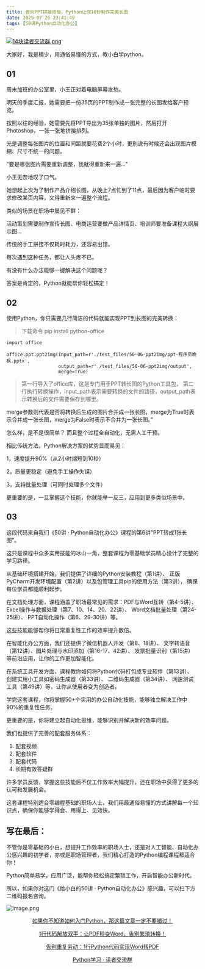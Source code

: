 ```yaml
---
title: 告别PPT拼接烦恼，Python让你10秒制作完美长图
date: 2025-07-26 23:41:49
tags: [50讲Python自动化办公]
---
```

[![14块读者交流群.png](https://raw.gitcode.com/user-images/assets/5027920/48edc8fa-6d2e-4eca-9e14-d71638eadb55/14块读者交流群.png '14块读者交流群.png')](https://mp.weixin.qq.com/s?__biz=MzUzNTc5NjA4NQ==&mid=2247502200&idx=1&sn=7e543675545ac6622123af6009fdebce&scene=21#wechat_redirect)

大家好，我是楠少，用通俗易懂的方式，教小白学python。


## 01


周末加班的办公室里，小王正对着电脑屏幕发愁。

明天的季度汇报，她需要把一份35页的PPT制作成一张完整的长图发给客户预览。

按照以往的经验，她需要先将PPT导出为35张单独的图片，然后打开Photoshop，一张一张地拼接排列。

光是调整每张图片的位置和间距就要花费2个小时，更别说有时候还会出现图片模糊、尺寸不统一的问题。

"要是哪张图片需要重新调整，我就得重新来一遍..."

小王无奈地叹了口气。

她想起上次为了制作产品介绍长图，从晚上7点忙到了11点，最后因为客户临时要求修改某页内容，又得重新来一遍整个流程。

类似的场景在职场中屡见不鲜：

活动策划需要制作宣传长图、电商运营要做产品详情页、培训师要准备课程大纲展示图...

传统的手工拼接不仅耗时耗力，还容易出错。

每次遇到这种任务，都让人头疼不已。

有没有什么办法能够一键解决这个问题呢？

答案是肯定的，Python就能帮你轻松搞定！


## 02


使用Python，你只需要几行简洁的代码就能实现PPT到长图的完美转换：

>下载命令 pip install python-office 

```
import office

office.ppt.ppt2img(input_path=r'./test_files/50-06-ppt2img/ppt-程序员晚枫.pptx',
                   output_path=r'./test_files/50-06-ppt2img/output',
                   merge=True)
```


>第一行导入了office库，这是专门用于PPT转长图的Python工具包，
>第二行执行转换操作，input_path表示需要转换的文件的路径，output_path表示转换后的文件需要保存到哪里。

merge参数则代表是否将转换后生成的图片合并成一张长图，merge为True时表示合并成一张长图，merge为False时表示不合并为一张长图。”

怎么样，是不是很简单？
而且整个过程全自动化，无需人工干预。

相比传统方法，Python解决方案的优势显而易见：

1，速度提升90%（从2小时缩短到10秒）

2，质量更稳定（避免手工操作失误）

3，支持批量处理（可同时处理多个文件）

更重要的是，一旦掌握这个技能，你就能举一反三，应用到更多类似场景中。


## 03


这段代码来自我们《50讲 · Python自动化办公》课程的第6讲"PPT转成1张长图"。

这只是课程中众多实用技能的冰山一角，整套课程为零基础学员精心设计了完整的学习路径。

从基础环境搭建开始，我们提供了详细的Python安装教程（第1讲）、
正版PyCharm开发环境配置（第2讲）以及包管理工具pip的使用方法（第3讲），
确保每位学员都能顺利起步。

在文档处理方面，课程涵盖了职场最常见的需求：PDF与Word互转（第4-5讲）、
Excel操作与数据处理（第7、10、14、20、22讲）、
Word文档批量处理（第24-25讲）、
PPT自动化操作（第6、29-30讲）等。

这些技能能够帮你将日常重复性工作的效率提升数倍。

在智能化办公方面，我们还提供了微信机器人开发（第8、18讲）、
文字转语音（第12讲）、图片处理与水印添加（第16-17、42讲）、
发票批量识别（第15讲）等前沿应用，让你的工作更加智能化。

在系统工具开发方面，课程教你如何将Python代码打包成专业软件（第13讲）、
创建实用小工具如密码生成器（第33讲）、
二维码生成器（第34讲）、
网速测试工具（第49讲）等，让你从使用者变为创造者。

学完这套课程，你将掌握50+个实用的办公自动化技能，能够独立解决工作中90%的重复性任务。

更重要的是，你将建立起自动化思维，能够识别并解决新的效率问题。

我们也提供了完善的配套服务体系：

1. 配套视频
2. 配套软件
3. 配套代码
4. 长期有效答疑群


许多学员反馈，掌握这些技能后不仅工作效率大幅提升，还在职场中获得了更多的认可和发展机会。

这套课程特别适合零编程基础的职场人士，我们用最通俗易懂的方式讲解每一个知识点，确保你能够学得会、用得上、见效快。


## 写在最后：


不管你是零基础的小白，想提升工作效率的职场人士，还是对人工智能、自动化办公感兴趣的初学者，亦或是职场管理者，我们精心打造的Python编程课程都适合你！

Python简单易学，应用广泛，能帮你轻松搞定繁琐工作，开启智能办公新时代。

所以，如果你对这门《给小白的50讲 · Python自动化办公》感兴趣，可以扫下方二维码报名咨询。

![image.png](https://raw.gitcode.com/user-images/assets/5027920/df7121f7-192b-42e5-a627-fbe859fa12d2/image.png 'image.png')

<center> 
  
[如果你不知道如何入门Python，那这篇文章一定不要错过！](https://mp.weixin.qq.com/s?__biz=MzUzNTc5NjA4NQ==&mid=2247502159&idx=1&sn=2055640a3601d937cd54d04a51d0efd3&scene=21#wechat_redirect)

[1行代码解放双手：让PDF秒变Word，告别繁琐转换！](https://mp.weixin.qq.com/s?__biz=MzUzNTc5NjA4NQ==&mid=2247502168&idx=1&sn=79525915ec587f41e4ec47dc595a40b5&scene=21#wechat_redirect)

[告别重复劳动：1行Python代码实现Word转PDF](https://mp.weixin.qq.com/s/REQnMjSIaR9IdLxE6IsLig?token=772408466&lang=zh_CN)

[Python学习 · 读者交流群](https://mp.weixin.qq.com/s?__biz=MzUzNTc5NjA4NQ==&mid=2247502200&idx=1&sn=7e543675545ac6622123af6009fdebce&scene=21#wechat_redirect)
  
<center>









